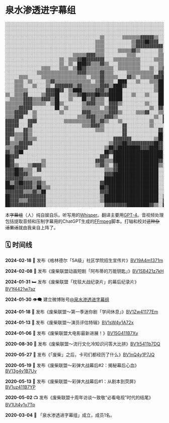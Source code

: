 # 泉水渗透进字幕组

```
░░░░░░░░░░░░░░░░░░░░░░░░░░░░░░░░░░░░░░░░░░░░░░░░░░░░░░░░░░░░░░░░░░░░░░░░░░░░░░░░░░░░░░░░░░░░░░░░░░░░░░░░░░░░░░░░░░░░░░░░░░░░░░░░░░░░░░░░░░░░░░
░░░░░░░░░░░░░░░░░░░░░░░░░░░░░░░░░░░░░░░░░░░░░░░░░░░░░░░░░░░░░░░░░░░░░░░░░░░░░░░░░░░░░░░░░░░░░░░░░░░░░░░░░░░░░░░░░░░░░░░░░░░░░░░░░░░░░░░░░░░░░░
░░░░░░░░░░░░░░░░░░░░░░░░░░░░░░░░░░░░░░░░░░░░░░░░░░░░░░░░░░░░░░░░░░░░░░░░░░░░░░░░░░░░░░░░░░░░░░░░░░░░░░░░░░░░░░░░░░░░░░░░░░░░░░░░░░░░░░░░░░░░░░
░░░░░░░░░░░░░░░░░░░░░░░░░░░░░░░░░░░░░░░░░░▒▒░░░░░░░░▒▒▒▒▒▒▒▒▓▓▓▓▓▓▒▒░░░░░░░░░░░░░░░░░░░░░░░░░░░░░░░░░░░░░░░░░░░░░░░░░░░░░░░░░░░░░░░░░░░░░░░░░░
░░░░░░░░░░░░░░░░░░░░░░░░░░░░░░░░░░░░░░░░▒▒▒▒░░░░░░░░░░░░▒▒▓▓▓▓██▓▓▓▓░░░░░░░░░░░░░░░░░░░░░░░░░░░░░░░░░░░░░░░░░░░░░░░░░░░░░░░░░░░░░░░░░░░░░░░░░░
░░░░░░░░░░░░░░░░░░░░░░░░░░░░░░░░░░░░░░░░▒▒▒▒░░░░░░░░░░░░▒▒▓▓▓▓▓▓▓▓▓▓▓▓░░░░░░░░░░░░░░░░░░░░░░░░░░░░░░░░░░░░░░░░░░░░░░░░░░░░░░░░░░░░░░░░░░░░░░░░
░░░░░░░░░░░░░░░░░░░░░░░░░░░░░░░░░░░░░░░░▒▒▒▒░░░░░░▒▒▒▒▒▒▓▓▒▒░░░░░░░░▒▒░░░░░░░░░░░░░░░░░░░░░░░░░░░░░░░░▒▒▒▒░░░░░░░░░░░░░░░░░░░░░░░░░░░░░░░░░░░░
░░░░░░░░░░░░░░░░░░░░░░░░░░░░░░▒▒▒▒▒▒▓▓▓▓▒▒▒▒░░░░░░░░░░▒▒▒▒░░░░░░░░░░▒▒▒▒░░▒▒░░░░▒▒░░░░░░░░░░░░░░░░░░░░▒▒▒▒░░░░░░░░░░░░░░░░░░░░░░░░░░░░░░░░░░░░
░░░░░░░░░░░░░░░░░░░░░░░░▒▒░░▒▒▒▒▓▓██▓▓▓▓▓▓▓▓░░░░▒▒▒▒▒▒▒▒▒▒▒▒░░░░░░▒▒▒▒▒▒▒▒▒▒▒▒▒▒▒▒▒▒░░░░░░░░▒▒▒▒▒▒░░▒▒▒▒▒▒▒▒░░░░░░░░▒▒▒▒░░░░░░░░░░░░░░░░░░░░░░
░░░░░░░░░░░░░░░░░░░░░░░░▒▒░░▒▒░░████▓▓▒▒▒▒▓▓▒▒░░░░▒▒▒▒▒▒▒▒▒▒░░░░░░░░▒▒▒▒▒▒▒▒▒▒▓▓▒▒▒▒▒▒▒▒░░░░░░▒▒░░▓▓██████▓▓▒▒░░░░░░░░▒▒▒▒░░░░░░░░░░░░░░░░░░░░
░░░░░░░░░░░░░░░░▒▒▒▒░░░░▒▒▒▒░░▒▒██▓▓▒▒▒▒▒▒▒▒▒▒▒▒░░▒▒▒▒▒▒▒▒▒▒░░░░▒▒░░▒▒▓▓▓▓▓▓▓▓▓▓▓▓▓▓▓▓▓▓░░▒▒░░░░████▓▓▓▓██████░░░░░░░░░░▒▒▒▒░░░░░░░░░░░░░░░░░░
░░░░░░░░░░░░░░▒▒▒▒▒▒▒▒▒▒▒▒▒▒▒▒▒▒▓▓▓▓▒▒▒▒▒▒▓▓▒▒▒▒░░░░░░▒▒▒▒▒▒▒▒▒▒▒▒░░▓▓▓▓▓▓████████▓▓▓▓▓▓▒▒▒▒▒▒▓▓▓▓▒▒▒▒▒▒▓▓▓▓████░░░░░░░░▒▒░░▒▒▒▒▒▒░░░░░░░░░░░░
░░░░░░▒▒▒▒░░░░░░▒▒▒▒▒▒▒▒▒▒▒▒▒▒▒▒▒▒▒▒░░▒▒▒▒▓▓▒▒▒▒▒▒░░░░▓▓▒▒░░▒▒▒▒▒▒▓▓▓▓██████████████████▒▒▒▒▒▒██▓▓▓▓░░░░▓▓▓▓████▒▒▒▒▒▒▒▒▓▓▒▒▓▓▒▒▒▒░░░░░░░░░░░░
░░░░▒▒▒▒░░▒▒░░░░░░▒▒▓▓▒▒▒▒▒▒▒▒▒▒▒▒▒▒▒▒░░▒▒▓▓▒▒▒▒░░████░░░░▒▒░░░░▒▒▒▒████████▓▓▒▒▓▓██████▓▓░░▒▒▓▓▓▓▓▓▒▒▒▒▒▒▓▓████▒▒░░▒▒░░▓▓▒▒▓▓▒▒▒▒░░░░░░░░░░░░
░░░░▒▒▒▒░░░░▒▒░░░░▒▒░░▓▓▓▓▓▓▓▓▒▒▓▓▒▒▒▒▒▒▒▒▓▓▓▓▒▒████▓▓░░░░░░░░░░░░▒▒██████▓▓▒▒░░▒▒▓▓██████▒▒▒▒▒▒▒▒░░▒▒▒▒▒▒▓▓████▒▒▒▒▓▓░░▓▓██▓▓▓▓▓▓▓▓░░▒▒░░░░░░
░░░░▒▒▒▒▒▒░░░░░░░░▓▓▓▓██▓▓░░▒▒████▒▒▒▒▒▒▓▓▓▓▒▒██████░░░░░░░░░░░░░░▒▒██████▓▓▒▒▒▒▒▒▓▓██████▒▒▒▒▒▒▒▒▒▒▒▒▒▒▒▒▓▓▓▓██▒▒░░▓▓▒▒████▓▓▓▓▓▓████▒▒░░░░░░
▒▒░░▒▒▒▒▓▓░░░░░░▒▒▓▓▓▓██░░░░▒▒▒▒▓▓██▓▓▓▓██▓▓▓▓██████░░░░▒▒░░░░▒▒░░░░██████▒▒░░▒▒░░▒▒▓▓██▓▓▓▓▒▒▒▒▒▒░░░░▓▓▓▓██████░░░░▒▒▓▓████▓▓░░▒▒▓▓██▓▓▒▒░░░░
░░▒▒▒▒▒▒▓▓▓▓▒▒▒▒▓▓▓▓▒▒██░░░░▒▒░░░░██▒▒▓▓▒▒▒▒░░██████░░░░░░░░░░░░░░░░██████▒▒▒▒▒▒░░▓▓▓▓▓▓▓▓▒▒▒▒░░▓▓▒▒▒▒▓▓▓▓████▓▓▓▓▒▒██▓▓██▓▓░░░░░░░░████▒▒▒▒░░
▒▒▒▒▒▒▒▒▓▓▓▓▒▒▒▒▒▒░░▒▒██▒▒░░░░░░░░▒▒▓▓▓▓▒▒▒▒░░▓▓▓▓▒▒░░░░░░░░░░▒▒░░░░██████▓▓▒▒▓▓▓▓▓▓▓▓▓▓▓▓▒▒▒▒░░▒▒▒▒▒▒████████▓▓▓▓▓▓██░░██░░▒▒░░░░░░▓▓██▓▓▒▒░░
▒▒▒▒▒▒▓▓▓▓▓▓░░░░░░░░░░██░░▒▒░░░░░░▒▒▒▒▒▒▒▒░░▒▒▓▓▓▓░░░░░░░░░░░░░░▒▒░░▓▓▒▒▒▒▒▒▒▒░░▒▒▓▓▓▓▒▒▒▒▓▓▓▓▓▓▒▒▒▒██▓▓▓▓▓▓▓▓▓▓▓▓▒▒▓▓░░▓▓░░░░░░▒▒▒▒▓▓██▓▓▒▒░░
▒▒▒▒▓▓▓▓▓▓░░▒▒░░░░░░░░░░▒▒░░░░░░░░▓▓▓▓▒▒▒▒▒▒▒▒▓▓▓▓▒▒░░░░░░▒▒▒▒▓▓░░░░▒▒▒▒▒▒▒▒▓▓▒▒▒▒▓▓▒▒▒▒▓▓██▓▓▓▓▓▓▓▓▓▓▓▓▓▓██▓▓▒▒▒▒▒▒██▓▓▓▓░░░░░░░░░░██████▓▓░░
▒▒▒▒▓▓▓▓░░░░▒▒░░░░░░░░░░░░░░░░░░▒▒▒▒▓▓▓▓▒▒▒▒▓▓▓▓▒▒░░░░░░░░░░░░░░░░▒▒░░████▒▒▒▒████▓▓▓▓▓▓▓▓██▓▓▓▓▓▓▓▓▓▓▓▓████████████▓▓▓▓▓▓░░░░▓▓▒▒▓▓▓▓▓▓██▓▓▒▒
▓▓▓▓▓▓░░░░▓▓▓▓░░░░░░░░░░░░▒▒▒▒▒▒▒▒▒▒▒▒▓▓▒▒▓▓▒▒░░░░▒▒░░░░░░░░░░░░▒▒░░░░██▓▓░░▒▒▒▒▒▒▓▓▓▓▓▓▓▓▓▓▓▓▓▓▓▓▓▓▓▓▓▓▓▓██▓▓▓▓▓▓▓▓▓▓▓▓▓▓░░░░▒▒░░██▓▓████▓▓░░
▓▓▓▓▓▓░░░░▓▓░░░░░░░░░░░░░░░░░░░░░░▒▒▒▒▓▓▓▓▒▒░░░░░░░░▓▓░░░░░░░░░░▒▒░░░░░░▒▒▓▓▒▒▒▒▒▒▓▓▓▓▓▓▓▓▓▓▓▓▓▓▓▓▓▓▓▓▓▓▓▓▓▓▓▓▓▓▓▓▓▓▓▓██▓▓▒▒▒▒▓▓██▓▓▓▓████▓▓▒▒
▓▓▓▓░░░░▓▓▒▒░░░░░░░░░░░░░░░░░░░░░░░░░░░░▒▒▒▒░░░░░░░░▓▓░░░░░░░░░░░░░░▓▓░░░░░░▒▒▒▒▓▓▓▓▓▓▓▓▓▓▓▓▓▓▓▓▓▓▓▓▓▓▓▓▓▓▓▓▓▓▓▓▓▓▓▓▓▓▓▓▓▓░░░░▓▓▓▓▓▓██████▓▓▒▒
▓▓▓▓▒▒▒▒▓▓▒▒░░░░░░░░░░░░░░░░░░░░░░░░░░░░░░░░░░░░░░░░▓▓░░░░░░░░░░░░░░██░░░░▒▒▒▒▒▒▓▓▓▓▓▓▓▓▓▓▓▓▓▓▓▓▓▓▓▓▓▓▓▓▓▓▓▓▓▓██▓▓▓▓██▓▓▓▓░░░░░░▓▓▓▓██▓▓▓▓▓▓▒▒
▓▓░░▒▒▒▒▓▓▒▒▒▒░░░░░░░░░░░░░░░░░░░░░░░░░░░░░░░░░░▓▓▓▓▓▓▓▓░░░░░░░░░░▒▒██░░░░▒▒░░░░▓▓▓▓▓▓▓▓▓▓▓▓▓▓▓▓▓▓▓▓▓▓▓▓▓▓▓▓████▓▓▓▓██▓▓▓▓░░░░░░▓▓▓▓████▓▓▓▓░░
▓▓▒▒▒▒▓▓▓▓▓▓░░░░░░░░░░░░░░░░░░░░░░░░░░░░░░░░░░▒▒▓▓▓▓██▓▓▓▓▓▓▓▓▓▓▓▓██▓▓░░░░▒▒▒▒▒▒▓▓▓▓▓▓██▓▓▓▓▓▓▓▓▓▓▓▓▓▓▓▓▓▓▓▓▓▓▒▒▒▒▓▓▓▓██▓▓░░░░░░▓▓▒▒██████▓▓░░
▒▒▒▒▓▓▓▓▓▓░░░░░░░░░░░░░░░░░░░░░░░░░░░░░░░░░░▒▒██▓▓██████████▓▓▓▓████▓▓░░░░▒▒▒▒▓▓▓▓▓▓▓▓██▓▓▓▓▓▓▓▓▓▓▓▓▓▓▓▓████▒▒▒▒▓▓▒▒░░██▓▓▒▒░░▓▓▓▓▓▓▓▓▓▓██▓▓░░
▓▓▒▒▓▓██░░░░░░░░░░░░░░░░░░░░░░░░░░░░░░░░░░░░██▓▓██████████████████████░░░░░░░░▒▒▓▓▓▓▓▓▓▓▒▒▒▒▒▒▓▓▓▓▓▓▓▓▓▓▓▓▓▓▓▓▓▓▓▓▓▓░░▓▓░░▒▒████████▓▓████▓▓░░
██▓▓▓▓░░░░░░░░░░░░░░░░░░░░░░░░░░░░░░░░░░░░▓▓▓▓░░██████████████████████░░░░░░░░▓▓▓▓▓▓▓▓▓▓▓▓░░░░▒▒▒▒▒▒▒▒▒▒░░░░░░██▓▓▓▓▓▓▓▓▓▓██▓▓▓▓██████▓▓██▓▓░░
██▓▓░░░░░░░░░░░░▒▒░░░░░░░░░░░░░░░░░░░░░░▓▓▓▓▒▒▒▒████████████████████▓▓░░░░▓▓▓▓▓▓▓▓▓▓▓▓██▒▒▓▓▓▓▒▒▒▒▒▒░░░░░░░░░░▓▓▓▓██▓▓██▓▓▓▓▓▓▓▓████▓▓████▓▓░░
██▓▓▒▒░░░░▒▒▓▓▓▓▒▒░░░░░░░░░░░░░░░░░░░░░░▒▒▓▓▒▒░░▓▓██████████████████▒▒░░▒▒▒▒░░▓▓▓▓▓▓▓▓▓▓▒▒▒▒▒▒▒▒▒▒▒▒▒▒▒▒▒▒▒▒▒▒▓▓██████████▓▓██████▓▓▓▓████▓▓░░
▓▓▓▓██▓▓▒▒▒▒░░▓▓░░░░░░░░░░░░░░░░░░░░░░░░░░░░▒▒▒▒▓▓██████████████████░░░░▒▒▓▓▒▒▒▒▓▓▓▓██▓▓▒▒▒▒▒▒▒▒▒▒░░▒▒▓▓▓▓▓▓██████████▒▒▒▒████████████████▓▓░░
▓▓▓▓██▓▓▓▓▒▒░░░░░░░░░░░░░░░░░░░░░░░░░░░░░░░░▓▓▓▓████████████████████░░░░▓▓▒▒▒▒▒▒▓▓████████████████████████████████████▒▒░░░░▒▒████████████▓▓░░
▓▓▓▓▓▓▓▓▒▒▒▒▒▒▒▒░░░░░░░░░░░░░░░░░░░░░░░░░░░░████████████████████████░░░░██▓▓▒▒░░▓▓██████▓▓▓▓▓▓▓▓▓▓▓▓▓▓██████████████████▒▒░░░░░░▒▒▓▓██████▓▓▒▒
██▒▒▓▓██▓▓▓▓▒▒▓▓▒▒░░░░░░░░░░░░░░░░░░░░░░░░▓▓████████████████████████░░░░██▓▓▓▓░░▓▓████▓▓▓▓▓▓▓▓▓▓▓▓▓▓████▓▓▓▓▓▓████████████▓▓▒▒░░░░░░░░▓▓██▓▓▒▒
████▓▓▓▓▓▓▓▓▒▒██▒▒▒▒░░░░░░░░░░░░░░░░░░░░░░██▓▓██████████████████████░░░░██▓▓▒▒▒▒▒▒████▓▓▓▓▓▓▓▓▓▓▓▓▓▓██▓▓▓▓▓▓▓▓▓▓████▓▓▒▒▓▓▓▓▓▓▓▓▒▒▒▒▓▓████▓▓▒▒
▓▓▓▓▓▓▓▓▒▒▒▒▓▓▒▒██░░░░░░░░░░░░░░░░░░░░░░░░▓▓▓▓██████████████████████░░░░██▓▓▒▒▓▓▒▒████▓▓▓▓▓▓▓▓▓▓▓▓▓▓▓▓▓▓▓▓▓▓██████▓▓▒▒▓▓▒▒▓▓████▓▓▓▓▓▓████▒▒▒▒
██▓▓▓▓▓▓▓▓▓▓▓▓▓▓▓▓░░░░░░░░░░░░░░░░░░░░░░░░▒▒████████████████████████░░▒▒██░░▓▓▓▓▓▓██▓▓▓▓▓▓▓▓▓▓▓▓▓▓▓▓▓▓▓▓▓▓▓▓██████▓▓▓▓██▓▓██▓▓▒▒▓▓▓▓▓▓████▒▒▒▒
██▓▓▓▓▒▒▒▒▓▓▓▓▓▓▓▓░░░░░░░░░░░░░░░░░░░░░░░░▒▒████████████████████████░░▓▓████████████▓▓▓▓▓▓▓▓▓▓▓▓▓▓▓▓▓▓██▓▓▓▓████▓▓██▓▓▒▒▒▒▓▓▓▓▓▓▒▒▒▒▓▓██▓▓▒▒▒▒
██▓▓▓▓▓▓▓▓▓▓▓▓▓▓▓▓░░░░░░░░░░░░░░░░░░░░░░░░░░▓▓▓▓▓▓▓▓▓▓██████████▓▓▒▒░░██████████████▓▓▓▓▓▓▓▓▓▓▓▓▓▓▓▓▓▓██▓▓██████████▓▓▒▒▒▒▓▓▓▓▓▓▓▓▓▓▒▒██▓▓▒▒▒▒
```

本~~字幕组~~（人）纯自娱自乐。听写用的[Whisper](https://github.com/openai/whisper)。翻译主要用[GPT-4](https://chat.openai.com/)。音视频处理包括提取音频和压制字幕用的ChatGPT生成的[FFmpeg](https://ffmpeg.org/)脚本。打轴和校对~~这种杂活累活~~就由我亲自上阵了。


## 🗓️ 时间线

**2024-02-18** 🏫 发布《格林德尔「5A级」社区学院招生宣传片》[BV19A4m1371m](https://www.bilibili.com/video/BV19A4m1371m)

**2024-02-08** 🔑 发布《废柴联盟动画短剧「阿布蒂的万能钥匙」》[BV1SB421z7kH](https://www.bilibili.com/video/BV1SB421z7kH)

**2024-01-31** 🛏️ 发布《废柴联盟「枕毯大战纪录片」的幕后纪录片》[BV1f4421w7az](https://www.bilibili.com/video/BV1f4421w7az)

**2024-01-30** 👁️‍🗨️ 建立微博账号[@泉水渗透进字幕组](https://weibo.com/u/6019133279)

**2024-01-18** 📀 发布《废柴联盟～第一季迷你剧「学间休息」》[BV1Zw41177Em](https://www.bilibili.com/video/BV1Zw41177Em)

**2024-01-13** 📝 发布《废柴联盟～演员评估特辑》[BV1sW4y1A72x](https://www.bilibili.com/video/BV1sW4y1A72x)

**2024-01-06** 📌 发布《废柴联盟大电影最新进展！》[BV15G411B7Xy](https://www.bilibili.com/video/BV15G411B7Xy)

**2020-08-30** 🙌 发布《废柴联盟～流行文化冷知识问答大比拼》[BV1t5411b7DQ](https://www.bilibili.com/video/BV1t5411b7DQ)

**2020-05-27** 🧩 发布《「废柴」之后，卡司们都经历了什么》[BV1nQ4y1P7JQ](https://www.bilibili.com/video/BV1nQ4y1P7JQ)

**2020-05-19** 🔫 发布《废柴联盟～彩弹大战幕后#2：揭秘幕后心血》[BV13g4y1B7Uv](https://www.bilibili.com/video/BV13g4y1B7Uv)

**2020-05-13** 🔫 发布《废柴联盟～彩弹大战幕后#1：从剧本到荧屏》[BV1uz411B7YP](https://www.bilibili.com/video/BV1uz411B7YP)

**2020-05-02** 📺 发布《废柴联盟十周年访谈～致敬“必看电视”时代的结尾》[BV1Ut4y1y7Tp](https://www.bilibili.com/video/BV1Ut4y1y7Tp)

**2020-03-04** 🔮 「泉水渗透进字幕组」成立，成员1名。
